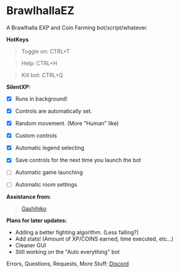 # BrawlhallaEZ
A Brawlhalla EXP and Coin Farming bot/script/whatever.

**HotKeys**
>Toggle on: CTRL+T

>Help: CTRL+H

>Kill bot: CTRL+Q

**SilentXP:**
- [x] Runs in background!
- [x] Controls are automatically set.
- [x] Random movement. (More "Human" like)
- [x] Custom controls
- [x] Automatic legend selecting
- [x] Save controls for the next time you launch the bot
- [ ] Automatic game launching
- [ ] Automatic room settings


**Assistance from:**
> [Gashihiko](https://github.com/gashihiko)

**Plans for later updates:**
- Adding a better fighting algorithm. (Less falling?)
- Add stats! (Amount of XP/COINS earned, time executed, etc...)
- Cleaner GUI
- Still working on the "Auto everything" bot

Errors, Questions, Requests, More Stuff: [Discord](https://discord.gg/2uj73mK)

